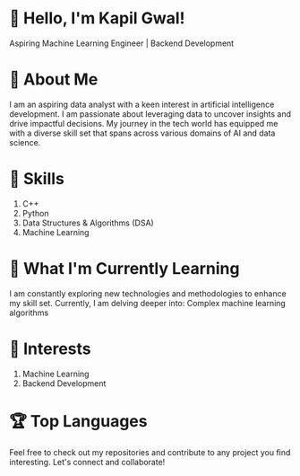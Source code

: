 
# 👋 Hello, I'm Kapil Gwal!
Aspiring Machine Learning Engineer | Backend Development


# 🚀 About Me
I am an aspiring data analyst with a keen interest in artificial intelligence development.
I am passionate about leveraging data to uncover insights and drive impactful decisions. 
My journey in the tech world has equipped me with a diverse skill set that spans across various domains of AI and data science.

# 🔧 Skills
1) C++
2) Python
3) Data Structures & Algorithms (DSA)
4) Machine Learning



# 🌱 What I'm Currently Learning
I am constantly exploring new technologies and methodologies to enhance my skill set. Currently, I am delving deeper into:
Complex machine learning algorithms


# 🧠 Interests
1) Machine Learning
2) Backend Development
   

# 🏆 Top Languages
Feel free to check out my repositories and contribute to any project you find interesting. Let's connect and collaborate!





